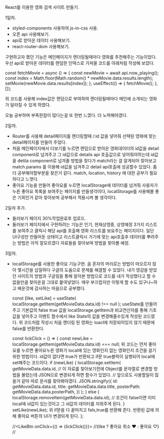 React를 이용한 영화 검색 사이트 만들기.

1일차.

- styled-components 사용하여 js-in-css 사용.
- 오픈 api 사용해보기.
- api로 받아온 데이터 사용해보기.
- react-router-dom 사용해보기.

구현하고자 했던 기능은 메인페이지가 랜더링될때마다 영화를 추천해주는 기능이었다.
우선 api로 받아온 데이터를 랜덤한 인덱스로 가져올 코드를 아래처럼 작성해 보았다.

const fetchMovie = async () => {
const newMovie = await api.now_playing();
const index = Math.floor(Math.random() \* newMovie.data.results.length);
setMovie(newMovie.data.results[index]);
};
useEffect(() => {
fetchMovie();
}, []);

위 코드를 사용해 index값은 랜덤으로 부여하여 랜더링될때마다 메인에 소개되는 영화가 달라질 수 있게 하였다.

오늘 공부하며 부족한점이 많다는걸 또 한번 느꼈다.
더 노력해야겠다.

2일차.

- Router를 사용해 detail페이지를 랜더링할때 /:id 값을 넣어줘 선택된 영화에 맞는 detail페이지를 만들어 주었다.
- 처음 메인페이지에서 더보기를 누르면 랜덤으로 받아온 영화데이터의 id값을 detail component로 넘겨주고
  그 id값으로 details api 호출값으로 넣어줘야하는데 id값을 detila component로 넘겨줄 방법을 찾다가
  match라는 걸 알게되어 찾아보고 match.params 를 이용해 id값을 넘겨주고 detail api호출에 성공할수 있었다.
  좀 더 공부해야할부분을 찾은거 같다.
  match, location, history 에 대한 공부가 필요하다고 느꼇다.
- 좋아요 기능을 만들어 좋아요를 누르면 localStorage에 데이터를 넘겨줘 사용자가 누른 좋아요 목록을 보여주는 페이지를 만들생각이다,
  localStorage를 사용해볼 좋은 기회인거 같아 찾아보며 공부해서 적용시켜 볼 생각이다.

2일차 추가.

- 둘러보기 페이지 30%작업완료후 업로드.
- 둘러보기 페이지에서 구현하려는 기능은 인기, 현재상영중, 상영예정 3가지 리스트를 보여주고 클릭시 해당 api를 호출해 영화 리스트를
  보요주는 페이지이다.
  일단 UI구성만 만들어둔 상태이고 리스트클릭시 거기에 맞는 api호출후 데이터를 뿌려주는 방법은 아직 잘모르겠다
  자료들을 찾아보며 방법을 찾아볼 예정.

3일차.

- localStorage를 사용한 좋아요 기능구현.
  음 혼자의 머리로는 방법이 떠오르지 않아 몇시간을 삽질하다 구글의 도움으로 문제를 해결할 수 있었다.
  내가 영감을 받았던 사이트의 방법과 구글링을 통해 알아본 방법으로 코드를 내가 작성했다고 할 수 없을만큼 찾아온걸
  그대로 붙여넣었다. 매우 부끄럽지만 이렇게 할 수도 있구나~하고 배운것에 감사하는 마음으로 공부했다.

  const [like, setLike] = useState(
  localStorage.getItem(getMovieData.data.id) !== null
  );
  useState를 만들어 주고 기본값의 false true 값을 localStorage.getItem과 비교연산자를 통해
  기초 값을 넣어주고 이벤트 함수에서 like State의 값을 변경해줄수있게 작성된 코드였다.
  위 코드처럼 작성시 처음 랜더링 된 영화는 loacl에 저장되어있지 않기 때문에 false를 반환한다.

  const lickClick = () => {
  const newLike = localStorage.getItem(getMovieData.data.id) === null;
  위 코드는 먼저 좋아요를 누르면 좋아요누른 영화가 local에 있는 영화인지 없는 영화인지 조건을 걸기위한 방법이다.
  id값이 없다면 true가 반환되고 if문 true블럭이 실행되어 local에 set해주는 코드이다.
  if (newLike) {
  localStorage.setItem(
  getMovieData.data.id,
  // 이 자료를 찾아보기전에 Object를 문자열로 변경할 방법을 몰랐는데 JSON으로 변경되게 하면 함수가 있었다.
  // 앞으로도 사용할일이 많을거 같아 따로 문서를 찾아봐야겠다.
  JSON.stringify({
  id: getMovieData.data.id,
  title: getMovieData.data.title,
  posterPath: getMovieData.data.posterPath,
  })
  );
  } else {
  localStorage.removeItem(getMovieData.data.id);
  // 조건이 false이면 이미 local에 id값이 있는것이고 그 id값의 데이터를 지워주게 된다.
  }
  setLike(newLike); 위 if문을 다 끝마치고 fals,true를 반환해 준다. 반환된 값에 의해 좋아요 버튼의 UI가 변경되게 된다.
  };

  //<LikeBtn onClick={() => {lickClick()}}>
  //{like ? <span>좋아요 취소 ❤</span> : <span>좋아요 ♡</span>}
  //</LikeBtn>
